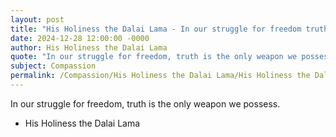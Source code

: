 ```yaml
---
layout: post
title: "His Holiness the Dalai Lama - In our struggle for freedom truth is"
date: 2024-12-28 12:00:00 -0000
author: His Holiness the Dalai Lama
quote: "In our struggle for freedom, truth is the only weapon we possess."
subject: Compassion
permalink: /Compassion/His Holiness the Dalai Lama/His Holiness the Dalai Lama - In our struggle for freedom truth is
---
```


In our struggle for freedom, truth is the only weapon we possess.

- His Holiness the Dalai Lama
